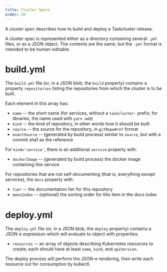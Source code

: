 ```yaml
---
title: Cluster Specs
order: 20
---
```


A *cluster spec* describes how to build and deploy a Taskcluster release.

A cluster spec is represented either as a directory containing several `.yml` files, or as a JSON object.
The contents are the same, but the `.yml` format is intended to be human-editable.

# build.yml

The `build.yml` file (or, in a JSON blob, the `build` property) contains a property `repositories` listing the repositories from which the cluster is to be built.

Each element in this array has:

* `name` -- the short name (for services, without a `taskcluster-` prefix; for libraries, the name used with `yarn add`)
* `kind` -- the kind of repository, in other words how it should be built
* `source` -- the source for the repository, in `gitRepo#ref` format
* `exactSource` -- (generated by build process) similar to `source`, but with a commit sha1 as the reference

For `kind='service'`, there is an additional `service` property with:

* `dockerImage` -- (generated by build process) the docker image containing this service

For repositories that are not self-documenting (that is, everything except services), the `docs` property with:

* `tier` -- the documentation tier for this repository
* `menuIndex` -- (optional) the sorting order for this item in the docs index

# deploy.yml

The `deploy.yml` file (or, in a JSON blob, the `deploy` property) contains a JSON-e expresison which will evaluate to object with properties:

* `resources` -- an array of objects describing Kubernetes resources to create; each should have at least `name`, `kind`, and `apiVersion`.

The deploy process will perform the JSON-e rendering, then write each resource out for consumption by kubectl.
